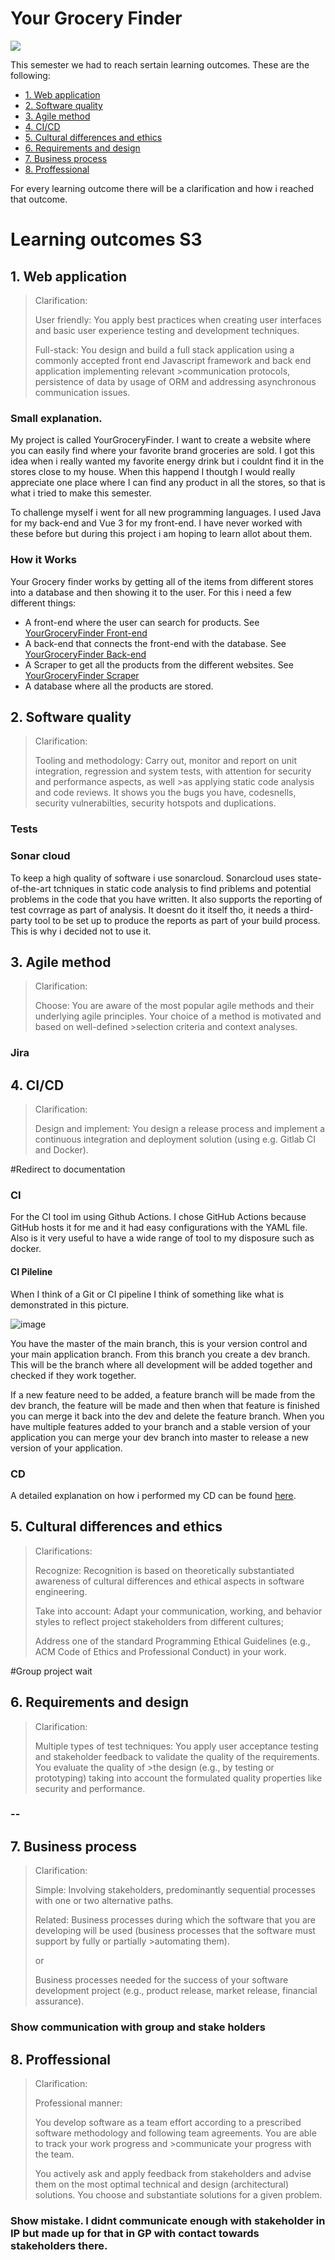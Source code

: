 # Your Grocery Finder

![](https://media4.giphy.com/media/v2QU1eGT5fnpV8Wjqo/giphy.gif?cid=ecf05e47khnf8r5rmifc1pkcx62weuzh20xwkxm15xq92id3&rid=giphy.gif&ct=g)

This semester we had to reach sertain learning outcomes. These are the following:
+ [1. Web application](#1-web-application)
+ [2. Software quality](#2-software-quality)
+ [3. Agile method](#3-agile-method)
+ [4. CI/CD](#4-ci-cd)
+ [5. Cultural differences and ethics](#5-cultural-differences-and-ethics)
+ [6. Requirements and design](#6-requirements-and-design)
+ [7. Business process](#7-business-process)
+ [8. Proffessional](#8-professional)

For every learning outcome there will be a clarification and how i reached that outcome.

# Learning outcomes S3
## 1. Web application

>Clarification:
>
>User friendly: You apply best practices when creating user interfaces and basic user experience testing and development techniques.
>
>Full-stack: You design and build a full stack application using a commonly accepted front end Javascript framework and back end application implementing relevant >communication protocols, persistence of data by usage of ORM and addressing asynchronous communication issues.

### Small explanation.
My project is called YourGroceryFinder. I want to create a website where you can easily find where your favorite brand groceries are sold. 
I got this idea when i really wanted my favorite energy drink but i couldnt find it in the stores close to my house.
When this happend I thoutgh I would really appreciate one place where I can find any product in all the stores, so that is what i tried to make this semester.

To challenge myself i went for all new programming languages. I used Java for my back-end and Vue 3 for my front-end. I have never worked with these before but during this project i am hoping to learn allot about them.

### How it Works
Your Grocery finder works by getting all of the items from different stores into a database and then showing it to the user.
For this i need a few different things:
+ A front-end where the user can search for products. See [YourGroceryFinder Front-end](https://github.com/YourGroceryFinder/YourGroceryFinder_Front-End)
+ A back-end that connects the front-end with the database. See [YourGroceryFinder Back-end](https://github.com/YourGroceryFinder/YourGroceryFinder_Back-End)
+ A Scraper to get all the products from the different websites. See [YourGroceryFinder Scraper](https://github.com/YourGroceryFinder/YourGroceryFinder_Scraper)
+ A database where all the products are stored.

## 2. Software quality
>Clarification:
>
>Tooling and methodology: Carry out, monitor and report on unit integration, regression and system tests, with attention for security and performance aspects, as well >as applying static code analysis and code reviews. It shows you the bugs you have, codesnells, security vulnerabilties, security hotspots and duplications. 

### Tests

### Sonar cloud
To keep a high quality of software i use sonarcloud. Sonarcloud uses state-of-the-art tchniques in static code analysis to find priblems and potential problems in the code that you have written. 
It also supports the reporting of test covrrage as part of analysis. It doesnt do it itself tho, it needs a third-party tool to be set up to produce the reports as part of your build process. This is why i decided not to use it. 

## 3. Agile method
>Clarification:
>
>Choose: You are aware of the most popular agile methods and their underlying agile principles. Your choice of a method is motivated and based on well-defined >selection criteria and context analyses.

### Jira

## 4. CI/CD
>Clarification:
>
>Design and implement: You design a release process and implement a continuous integration and deployment solution (using e.g. Gitlab CI and Docker).

#Redirect to documentation

### CI
For the CI tool im using Github Actions. I chose GitHub Actions because GitHub hosts it for me and it had easy configurations with the YAML file. Also is it very useful to have a wide range of tool to my disposure such as docker.

#### CI Pileline
When I think of a Git or CI pipeline I think of something like what is demonstrated in this picture.

![image](https://i.imgur.com/QmUpWHH.png)

You have the master of the main branch, this is your version control and your main application branch. 
From this branch you create a dev branch. This will be the branch where all development will be added together and checked if they work together.

If a new feature need to be added, a feature branch will be made from the dev branch, the feature will be made and then when that feature is finished you can merge it back into the dev and delete the feature branch. When you have multiple features added to your branch and a stable version of your application you can merge your dev branch into master to release a new version of your application.


### CD
A detailed explanation on how i performed my CD can be found [here](https://github.com/YourGroceryFinder/Documents/blob/main/DockerResearch.md).

## 5. Cultural differences and ethics
>Clarifications:
>
>Recognize: Recognition is based on theoretically substantiated awareness of cultural differences and ethical aspects in software engineering.
>
>Take into account: Adapt your communication, working, and behavior styles to reflect project stakeholders from different cultures;
>
>Address one of the standard Programming Ethical Guidelines (e.g., ACM Code of Ethics and Professional Conduct) in your work.  

#Group project wait

## 6. Requirements and design
>Clarification:
>
>Multiple types of test techniques: You apply user acceptance testing and stakeholder feedback to validate the quality of the requirements. You evaluate the quality of >the design (e.g., by testing or prototyping) taking into account the formulated quality properties like security and performance.

### --

## 7. Business process
>Clarification:
>
>Simple: Involving stakeholders, predominantly sequential processes with one or two alternative paths.
>
>Related: Business processes during which the software that you are developing will be used (business processes that the software must support by fully or partially >automating them). 
>
>or
>
>Business processes needed for the success of your software development project (e.g., product release, market release, financial assurance).

### Show communication with group and stake holders

## 8. Proffessional
>
>Clarification:
>
>Professional manner: 
>
>You develop software as a team effort according to a prescribed software methodology and following team agreements. You are able to track your work progress and >communicate your progress with the team.
>
>You actively ask and apply feedback from stakeholders and advise them on the most optimal technical and design (architectural) solutions.
>You choose and substantiate solutions for a given problem.

### Show mistake. I didnt communicate enough with stakeholder in IP but made up for that in GP with contact towards stakeholders there. 
